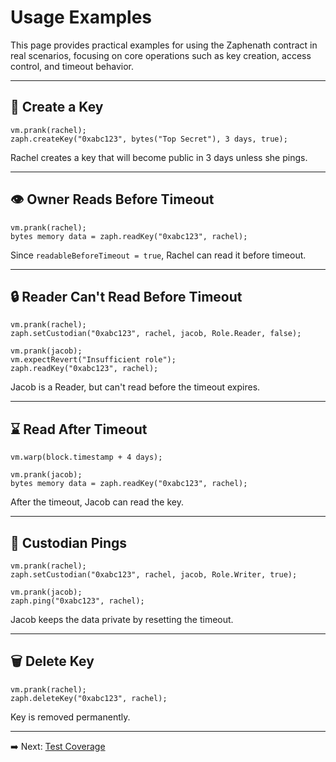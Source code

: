 # Usage Examples

This page provides practical examples for using the Zaphenath contract in real scenarios, focusing on core operations such as key creation, access control, and timeout behavior.

---

## 🧪 Create a Key

```solidity
vm.prank(rachel);
zaph.createKey("0xabc123", bytes("Top Secret"), 3 days, true);
```

Rachel creates a key that will become public in 3 days unless she pings.

---

## 👁 Owner Reads Before Timeout

```solidity
vm.prank(rachel);
bytes memory data = zaph.readKey("0xabc123", rachel);
```

Since `readableBeforeTimeout = true`, Rachel can read it before timeout.

---

## 🔒 Reader Can't Read Before Timeout

```solidity
vm.prank(rachel);
zaph.setCustodian("0xabc123", rachel, jacob, Role.Reader, false);

vm.prank(jacob);
vm.expectRevert("Insufficient role");
zaph.readKey("0xabc123", rachel);
```

Jacob is a Reader, but can't read before the timeout expires.

---

## ⌛ Read After Timeout

```solidity
vm.warp(block.timestamp + 4 days);

vm.prank(jacob);
bytes memory data = zaph.readKey("0xabc123", rachel);
```

After the timeout, Jacob can read the key.

---

## 🔁 Custodian Pings

```solidity
vm.prank(rachel);
zaph.setCustodian("0xabc123", rachel, jacob, Role.Writer, true);

vm.prank(jacob);
zaph.ping("0xabc123", rachel);
```

Jacob keeps the data private by resetting the timeout.

---

## 🗑 Delete Key

```solidity
vm.prank(rachel);
zaph.deleteKey("0xabc123", rachel);
```

Key is removed permanently.

---

➡️ Next: [Test Coverage](../testing/overview.md)
